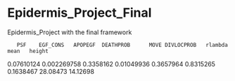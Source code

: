 # Epidermis_Project_Final
Epidermis_Project with the final framework

       PSF    EGF_CONS   APOPEGF  DEATHPROB      MOVE DIVLOCPROB   rlambda     mean   height
0.07610124 0.002269758 0.3358162 0.01049936 0.3657964  0.8315265 0.1638467 28.08473 14.12698